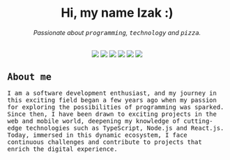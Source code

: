 <samp><h1 align="center">Hi, my name Izak :)</h1></samp>

<h6 align="center">Passionate about <kbd>programming</kbd>, <kbd>technology</kbd> and <kbd>pizza</kbd>.</h6>

<p align="center">
  <img src="https://img.shields.io/badge/Website-000000?&style=for-the-badge&logo=google-chrome&logoColor=ffffff">
  <img src="https://img.shields.io/badge/Linkedin-000000?&style=for-the-badge&logo=linkedin&logoColor=ffffff">
  <img src="https://img.shields.io/badge/Github-000000?&style=for-the-badge&logo=github&logoColor=ffffff">
  <img src="https://img.shields.io/badge/Twitter-000000?&style=for-the-badge&logo=twitter&logoColor=ffffff">
  <img src="https://img.shields.io/badge/Discord-000000?&style=for-the-badge&logo=discord&logoColor=ffffff">
  <img src="https://img.shields.io/badge/Spotify-000000?&style=for-the-badge&logo=spotify&logoColor=ffffff">
</p>

## <samp>About me</samp>

<p><samp>I am a software development enthusiast, and my journey in this exciting field began a few years ago when my passion for exploring the possibilities of programming was sparked. Since then, I have been drawn to exciting projects in the web and mobile world, deepening my knowledge of cutting-edge technologies such as TypeScript, Node.js and React.js. Today, immersed in this dynamic ecosystem, I face continuous challenges and contribute to projects that enrich the digital experience.</samp></p>

<!-- ## <samp>Use To Code</samp>

<p>
  <img src="https://img.shields.io/badge/TypeScript-000000?&style=for-the-badge&logo=typescript&logoColor=ffffff">
  <img src="https://img.shields.io/badge/JavaScript-000000?&style=for-the-badge&logo=javascript&logoColor=ffffff">
  <img src="https://img.shields.io/badge/Kotlin-000000?&style=for-the-badge&logo=kotlin&logoColor=ffffff">
  <img src="https://img.shields.io/badge/Java-000000?&style=for-the-badge&logo=java&logoColor=ffffff">
  <img src="https://img.shields.io/badge/Go-000000?&style=for-the-badge&logo=go&logoColor=ffffff">
</p>

<p>
  <img src="https://img.shields.io/badge/Node.js-000000?&style=for-the-badge&logo=nodedotjs&logoColor=ffffff">
  <img src="https://img.shields.io/badge/Express-000000?&style=for-the-badge&logo=express&logoColor=ffffff">
  <img src="https://img.shields.io/badge/NestJS-000000?&style=for-the-badge&logo=nestjs&logoColor=ffffff">
  <img src="https://img.shields.io/badge/spring boot-000000?&style=for-the-badge&logo=springboot&logoColor=ffffff">
  <img src="https://img.shields.io/badge/grpc-000000?&style=for-the-badge&logo=trpc&logoColor=ffffff">
  <img src="https://img.shields.io/badge/graphql-000000?&style=for-the-badge&logo=graphql&logoColor=ffffff">
  <img src="https://img.shields.io/badge/socket.io-000000?&style=for-the-badge&logo=socketdotio&logoColor=ffffff">
  <img src="https://img.shields.io/badge/apache kafka-000000?&style=for-the-badge&logo=apachekafka&logoColor=ffffff">
  <img src="https://img.shields.io/badge/rabbit mq-000000?&style=for-the-badge&logo=rabbitmq&logoColor=ffffff">
  <img src="https://img.shields.io/badge/jest-000000?&style=for-the-badge&logo=jest&logoColor=ffffff">
  <img src="https://img.shields.io/badge/cypress-000000?&style=for-the-badge&logo=cypress&logoColor=ffffff">
</p>

<p>
  <img src="https://img.shields.io/badge/prisma-000000?&style=for-the-badge&logo=prisma&logoColor=ffffff">
  <img src="https://img.shields.io/badge/postgresql-000000?&style=for-the-badge&logo=postgresql&logoColor=ffffff">
  <img src="https://img.shields.io/badge/mysql-000000?&style=for-the-badge&logo=mysql&logoColor=ffffff">
  <img src="https://img.shields.io/badge/redis-000000?&style=for-the-badge&logo=firebase&logoColor=ffffff">
  <img src="https://img.shields.io/badge/mariadb-000000?&style=for-the-badge&logo=mariadb&logoColor=ffffff">
  <img src="https://img.shields.io/badge/cockroachdb-000000?&style=for-the-badge&logo=cockroachlabs&logoColor=ffffff">
  <img src="https://img.shields.io/badge/mongodb-000000?&style=for-the-badge&logo=mongodb&logoColor=ffffff">
</p>

<p>
  <img src="https://img.shields.io/badge/docker-000000?&style=for-the-badge&logo=docker&logoColor=ffffff">
  <img src="https://img.shields.io/badge/kubernetes-000000?&style=for-the-badge&logo=kubernetes&logoColor=ffffff">
  <img src="https://img.shields.io/badge/github actions-000000?&style=for-the-badge&logo=githubactions&logoColor=ffffff">
  <img src="https://img.shields.io/badge/circleci-000000?&style=for-the-badge&logo=circleci&logoColor=ffffff">
  <img src="https://img.shields.io/badge/jenkins-000000?&style=for-the-badge&logo=jenkins&logoColor=ffffff">
</p>

<p>
  <img src="https://img.shields.io/badge/react-000000?&style=for-the-badge&logo=react&logoColor=ffffff">
  <img src="https://img.shields.io/badge/nextdotjs-000000?&style=for-the-badge&logo=nextdotjs&logoColor=ffffff">
  <img src="https://img.shields.io/badge/styled components-000000?&style=for-the-badge&logo=styledcomponents&logoColor=ffffff">
  <img src="https://img.shields.io/badge/tailwindcss-000000?&style=for-the-badge&logo=tailwindcss&logoColor=ffffff">
  <img src="https://img.shields.io/badge/postcss-000000?&style=for-the-badge&logo=postcss&logoColor=ffffff">
  <img src="https://img.shields.io/badge/redux-000000?&style=for-the-badge&logo=redux&logoColor=ffffff">
</p>

<p>
  <img src="https://img.shields.io/badge/eslint-000000?&style=for-the-badge&logo=eslint&logoColor=ffffff">
  <img src="https://img.shields.io/badge/prettier-000000?&style=for-the-badge&logo=prettier&logoColor=ffffff">
</p>

<p>
  <img src="https://img.shields.io/badge/jetpack compose-000000?&style=for-the-badge&logo=jetpackcompose&logoColor=ffffff">
  <img src="https://img.shields.io/badge/android studio-000000?&style=for-the-badge&logo=androidstudio&logoColor=ffffff">
  <img src="https://img.shields.io/badge/material design-000000?&style=for-the-badge&logo=materialdesign&logoColor=ffffff">
</p>

<p>
  <img src="https://img.shields.io/badge/linux-000000?&style=for-the-badge&logo=linux&logoColor=ffffff">
  <img src="https://img.shields.io/badge/archlinux-000000?&style=for-the-badge&logo=archlinux&logoColor=ffffff">
  <img src="https://img.shields.io/badge/ubuntu-000000?&style=for-the-badge&logo=ubuntu&logoColor=ffffff">
</p> -->
